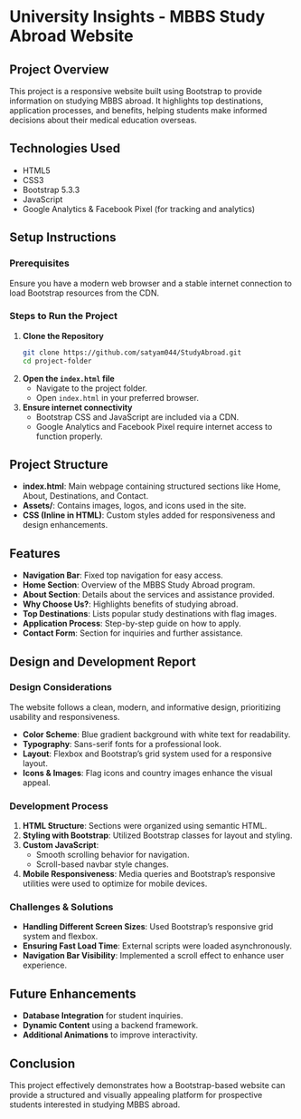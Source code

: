 # University Insights - MBBS Study Abroad Website

## Project Overview
This project is a responsive website built using Bootstrap to provide information on studying MBBS abroad. It highlights top destinations, application processes, and benefits, helping students make informed decisions about their medical education overseas.

## Technologies Used
- HTML5
- CSS3
- Bootstrap 5.3.3
- JavaScript
- Google Analytics & Facebook Pixel (for tracking and analytics)

## Setup Instructions
### Prerequisites
Ensure you have a modern web browser and a stable internet connection to load Bootstrap resources from the CDN.

### Steps to Run the Project
1. **Clone the Repository**
   ```sh
   git clone https://github.com/satyam044/StudyAbroad.git
   cd project-folder
   ```
2. **Open the `index.html` file**
   - Navigate to the project folder.
   - Open `index.html` in your preferred browser.
3. **Ensure internet connectivity**
   - Bootstrap CSS and JavaScript are included via a CDN.
   - Google Analytics and Facebook Pixel require internet access to function properly.

## Project Structure
- **index.html**: Main webpage containing structured sections like Home, About, Destinations, and Contact.
- **Assets/**: Contains images, logos, and icons used in the site.
- **CSS (Inline in HTML)**: Custom styles added for responsiveness and design enhancements.

## Features
- **Navigation Bar**: Fixed top navigation for easy access.
- **Home Section**: Overview of the MBBS Study Abroad program.
- **About Section**: Details about the services and assistance provided.
- **Why Choose Us?**: Highlights benefits of studying abroad.
- **Top Destinations**: Lists popular study destinations with flag images.
- **Application Process**: Step-by-step guide on how to apply.
- **Contact Form**: Section for inquiries and further assistance.

## Design and Development Report
### Design Considerations
The website follows a clean, modern, and informative design, prioritizing usability and responsiveness.
- **Color Scheme**: Blue gradient background with white text for readability.
- **Typography**: Sans-serif fonts for a professional look.
- **Layout**: Flexbox and Bootstrap’s grid system used for a responsive layout.
- **Icons & Images**: Flag icons and country images enhance the visual appeal.

### Development Process
1. **HTML Structure**: Sections were organized using semantic HTML.
2. **Styling with Bootstrap**: Utilized Bootstrap classes for layout and styling.
3. **Custom JavaScript**:
   - Smooth scrolling behavior for navigation.
   - Scroll-based navbar style changes.
4. **Mobile Responsiveness**: Media queries and Bootstrap’s responsive utilities were used to optimize for mobile devices.

### Challenges & Solutions
- **Handling Different Screen Sizes**: Used Bootstrap’s responsive grid system and flexbox.
- **Ensuring Fast Load Time**: External scripts were loaded asynchronously.
- **Navigation Bar Visibility**: Implemented a scroll effect to enhance user experience.

## Future Enhancements
- **Database Integration** for student inquiries.
- **Dynamic Content** using a backend framework.
- **Additional Animations** to improve interactivity.

## Conclusion
This project effectively demonstrates how a Bootstrap-based website can provide a structured and visually appealing platform for prospective students interested in studying MBBS abroad.